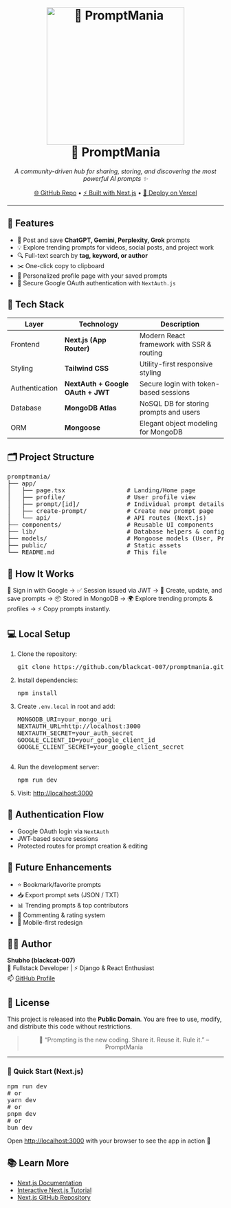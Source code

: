 <h1 align="center">
  <img 
    src="https://res.cloudinary.com/ddcdrrav8/image/upload/v1758786565/Screenshot_2025-09-25_131603-Picsart-AiImageEnhancer_w6gdy8.png" 
    alt="🧠 PromptMania" 
    width="320"
  >
  <br>
  🧠 PromptMania
</h1>

<p align="center">
  <em>A community-driven hub for sharing, storing, and discovering the most powerful AI prompts ✨</em>
</p>

<p align="center">
  <a href="https://github.com/blackcat-007/promptmania" target="_blank">🌐 GitHub Repo</a> • 
  <a href="https://nextjs.org/" target="_blank">⚡ Built with Next.js</a> • 
  <a href="https://vercel.com/" target="_blank">🚀 Deploy on Vercel</a>
</p>

<hr>

<h2>🚀 Features</h2>
<ul>
  <li>📌 Post and save <strong>ChatGPT, Gemini, Perplexity, Grok</strong> prompts</li>
  <li>💡 Explore trending prompts for videos, social posts, and project work</li>
  <li>🔍 Full-text search by <strong>tag, keyword, or author</strong></li>
  <li>✂️ One-click copy to clipboard</li>
  <li>👤 Personalized profile page with your saved prompts</li>
  <li>🔐 Secure Google OAuth authentication with <code>NextAuth.js</code></li>
</ul>

<h2>🧰 Tech Stack</h2>
<table>
  <thead>
    <tr>
      <th>Layer</th>
      <th>Technology</th>
      <th>Description</th>
    </tr>
  </thead>
  <tbody>
    <tr>
      <td>Frontend</td>
      <td><strong>Next.js (App Router)</strong></td>
      <td>Modern React framework with SSR & routing</td>
    </tr>
    <tr>
      <td>Styling</td>
      <td><strong>Tailwind CSS</strong></td>
      <td>Utility-first responsive styling</td>
    </tr>
    <tr>
      <td>Authentication</td>
      <td><strong>NextAuth + Google OAuth + JWT</strong></td>
      <td>Secure login with token-based sessions</td>
    </tr>
    <tr>
      <td>Database</td>
      <td><strong>MongoDB Atlas</strong></td>
      <td>NoSQL DB for storing prompts and users</td>
    </tr>
    <tr>
      <td>ORM</td>
      <td><strong>Mongoose</strong></td>
      <td>Elegant object modeling for MongoDB</td>
    </tr>
  </tbody>
</table>

<h2>🗂 Project Structure</h2>
<pre>
promptmania/
├── app/
│   ├── page.tsx                 # Landing/Home page
│   ├── profile/                 # User profile view
│   ├── prompt/[id]/             # Individual prompt details
│   ├── create-prompt/           # Create new prompt page
│   └── api/                     # API routes (Next.js)
├── components/                  # Reusable UI components
├── lib/                         # Database helpers & config
├── models/                      # Mongoose models (User, Prompt)
├── public/                      # Static assets
└── README.md                    # This file
</pre>

<h2>🧪 How It Works</h2>
<p>
  🔑 Sign in with Google → ✅ Session issued via JWT → 📝 Create, update, and save prompts → 
  📦 Stored in MongoDB → 🌍 Explore trending prompts & profiles → ⚡ Copy prompts instantly.
</p>

<h2>💻 Local Setup</h2>
<ol>
  <li>Clone the repository:
    <pre>git clone https://github.com/blackcat-007/promptmania.git</pre>
  </li>
  <li>Install dependencies:
    <pre>npm install</pre>
  </li>
  <li>Create <code>.env.local</code> in root and add:
    <pre>
MONGODB_URI=your_mongo_uri
NEXTAUTH_URL=http://localhost:3000
NEXTAUTH_SECRET=your_auth_secret
GOOGLE_CLIENT_ID=your_google_client_id
GOOGLE_CLIENT_SECRET=your_google_client_secret
    </pre>
  </li>
  <li>Run the development server:
    <pre>npm run dev</pre>
  </li>
  <li>Visit: <a href="http://localhost:3000">http://localhost:3000</a></li>
</ol>

<h2>🔐 Authentication Flow</h2>
<ul>
  <li>Google OAuth login via <code>NextAuth</code></li>
  <li>JWT-based secure sessions</li>
  <li>Protected routes for prompt creation & editing</li>
</ul>

<h2>📌 Future Enhancements</h2>
<ul>
  <li>⭐ Bookmark/favorite prompts</li>
  <li>📥 Export prompt sets (JSON / TXT)</li>
  <li>📊 Trending prompts & top contributors</li>
  <li>💬 Commenting & rating system</li>
  <li>📱 Mobile-first redesign</li>
</ul>

<h2>🙋‍♂️ Author</h2>
<p>
  <strong>Shubho (blackcat-007)</strong><br>
  🧠 Fullstack Developer | ⚡ Django & React Enthusiast<br>
  📫 <a href="https://github.com/blackcat-007" target="_blank">GitHub Profile</a>
</p>

<h2>📜 License</h2>
<p>
  This project is released into the <strong>Public Domain</strong>.  
  You are free to use, modify, and distribute this code without restrictions.
</p>

<blockquote align="center">
  💬 “Prompting is the new coding. Share it. Reuse it. Rule it.” – PromptMania
</blockquote>

<hr>

<h3>🚀 Quick Start (Next.js)</h3>
<pre>
npm run dev
# or
yarn dev
# or
pnpm dev
# or
bun dev
</pre>

<p>
Open <a href="http://localhost:3000">http://localhost:3000</a> with your browser to see the app in action 🎉
</p>

<h2>📚 Learn More</h2>
<ul>
  <li><a href="https://nextjs.org/docs" target="_blank">Next.js Documentation</a></li>
  <li><a href="https://nextjs.org/learn" target="_blank">Interactive Next.js Tutorial</a></li>
  <li><a href="https://github.com/vercel/next.js/" target="_blank">Next.js GitHub Repository</a></li>
</ul>
